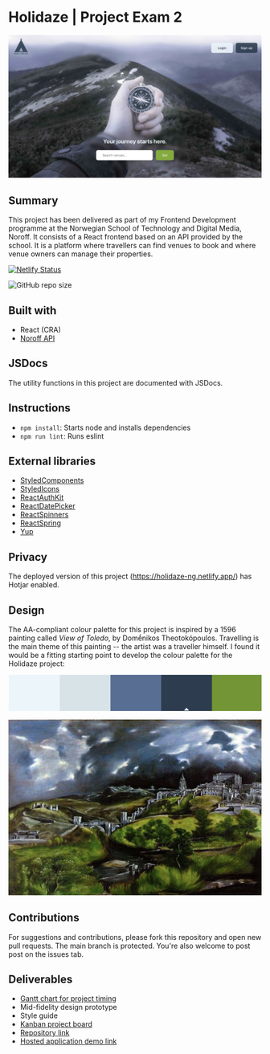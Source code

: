 # Holidaze | Project Exam 2

![Homepage screenshot](./src/assets/screenshot.png)

## Summary

This project has been delivered as part of my Frontend Development programme at the Norwegian School of Technology and Digital Media, Noroff. It consists of a React frontend based on an API provided by the school. It is a platform where travellers can find venues to book and where venue owners can manage their properties.

[![Netlify Status](https://api.netlify.com/api/v1/badges/eef52305-099c-4304-9507-4ebfc61b1e24/deploy-status)](https://app.netlify.com/sites/holidaze-ng/deploys)

![GitHub repo size](https://img.shields.io/github/repo-size/NehGuk/holidaze-ng?style=plastic)

## Built with

- React (CRA)
- [Noroff API](https://docs.noroff.dev/)

## JSDocs

The utility functions in this project are documented with JSDocs.

## Instructions

- `npm install`: Starts node and installs dependencies
- `npm run lint`: Runs eslint

## External libraries

- [StyledComponents](https://styled-components.com)
- [StyledIcons](https://styled-icons.dev)
- [ReactAuthKit](https://www.npmjs.com/package/react-auth-kit)
- [ReactDatePicker](https://www.npmjs.com/package/react-datepicker)
- [ReactSpinners](https://www.npmjs.com/package/react-spinners)
- [ReactSpring](https://www.react-spring.dev)
- [Yup](https://www.npmjs.com/package/yup)

## Privacy

The deployed version of this project (https://holidaze-ng.netlify.app/) has Hotjar enabled.

## Design

The AA-compliant colour palette for this project is inspired by a 1596 painting called _View of Toledo_, by Domḗnikos Theotokópoulos. Travelling is the main theme of this painting -- the artist was a traveller himself. I found it would be a fitting starting point to develop the colour palette for the Holidaze project:

![Colour palette](./src/assets/colour-palette.png)

![View of Toledo](./src/assets/el-greco-view-of-toledo-1596.png)

## Contributions

For suggestions and contributions, please fork this repository and open new pull requests. The main branch is protected. You're also welcome to post post on the issues tab.

## Deliverables

- [Gantt chart for project timing](https://github.com/NehGuk/holidaze-ng/blob/90b899339cdc93c31a7347e78f647beeefd4caa6/src/assets/gantt-chart.pdf)
- Mid-fidelity design prototype
- Style guide
- [Kanban project board](https://trello.com/b/FfHpyYcq/overview)
- [Repository link](https://github.com/NehGuk/holidaze-ng)
- [Hosted application demo link](https://holidaze-ng.netlify.app/)
